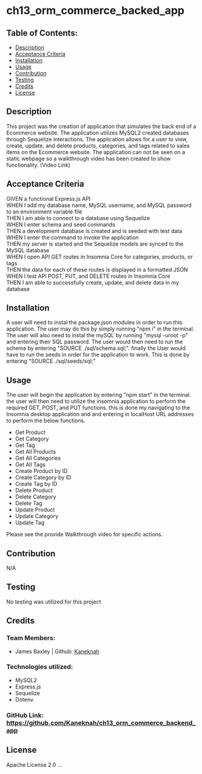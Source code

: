 # ch13_orm_commerce_backed_app

## Table of Contents:

- [Description](#description)
- [Acceptance Criteria](#acceptance-criteria)
- [Installation](#installation)
- [Usage](#usage)
- [Contribution](#contribution)
- [Testing](#testing)
- [Credits](#credits)
- [License](#license)

## Description

This project was the creation of application that simulates the back end of a Ecommerce website. The application utilizes MySQL2 created databases through Sequelize interactions. The application allows for a user to view, create, update, and delete products, categories, and tags related to sales items on the Ecommerce website. The application can not be seen on a static webpage so a walkthrough video has been created to show functionality. (Video Link)

## Acceptance Criteria

GIVEN a functional Express.js API<br>
WHEN I add my database name, MySQL username, and MySQL password to an environment variable file<br>
THEN I am able to connect to a database using Sequelize<br>
WHEN I enter schema and seed commands<br>
THEN a development database is created and is seeded with test data<br>
WHEN I enter the command to invoke the application<br>
THEN my server is started and the Sequelize models are synced to the MySQL database<br>
WHEN I open API GET routes in Insomnia Core for categories, products, or tags<br>
THEN the data for each of these routes is displayed in a formatted JSON<br>
WHEN I test API POST, PUT, and DELETE routes in Insomnia Core<br>
THEN I am able to successfully create, update, and delete data in my database<br>

## Installation

A user will need to instal the package.json modules in order to run this application. The user may do this by simply running "npm i" in the terminal. The user will also need to instal the mySQL by running "mysql -uroot -p" and entering their SQL password. The user would then need to run the schema by entering "SOURCE ./sql/schema.sql;". finally the User would have to run the seeds in order for the application to work. This is done by entering "SOURCE ./sql/seeds/sql;"

## Usage

The user will begin the application by entering "npm start" in the terminal. the user will then need to utilize the insomnia application to perform the required GET, POST, and PUT functions. this is done my navigating to the Insomnia desktop application and and entering in localHost URL addresses to perform the below functions. <br>

- Get Product
- Get Category
- Get Tag
- Get All Products
- Get All Categories
- Get All Tags
- Create Product by ID
- Create Category by ID
- Create Tag by ID
- Delete Product
- Delete Category
- Delete Tag
- Update Product
- Update Category
- Update Tag

Please see the provide Walkthrough video for specific actions.

## Contribution

N/A

## Testing

No testing was utilized for this project

## Credits

### Team Members:

- James Baxley | Github: [Kaneknah](https://github.com/Kaneknah)

### Technologies utilized:

- MySQL2
- Express.js
- Sequelize
- Dotenv.

### GitHub Link: <https://github.com/Kaneknah/ch13_orm_commerce_backend_app>

## License

Apache License 2.0
...
